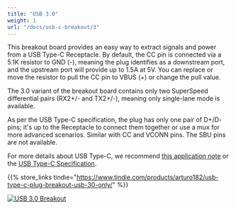 ```yaml
---
title: "USB 3.0"
weight: 1
url: "/docs/usb-c-breakout/3"
---
```


This breakout board provides an easy way to extract signals and power from a USB Type-C Receptacle. By default, the CC pin is connected via a 5.1K resistor to GND (-), meaning the plug identifies as a downstream port, and the upstream port will provide up to 1.5A at 5V. You can replace or move the resistor to pull the CC pin to VBUS (+) or change the pull value.

The 3.0 variant of the breakout board contains only two SuperSpeed differential pairs (RX2+/- and TX2+/-), meaning only single-lane mode is available.

As per the USB Type-C specification, the plug has only one pair of D+/D- pins; it's up to the Receptacle to connect them together or use a mux for more advanced scenarios. Similar with CC and VCONN pins. The SBU pins are not available.

For more details about USB Type-C, we recommend [this application note](http://ww1.microchip.com/downloads/en/appnotes/00001953a.pdf) or the [USB Type-C Specification](https://www.usb.org/sites/default/files/USB%20Type-C%20Spec%20R2.0%20-%20August%202019.pdf).

{{% store_links tindie="https://www.tindie.com/products/arturo182/usb-type-c-plug-breakout-usb-30-only/" %}}

<div class="text-center">

[![USB 3.0 Breakout](/docs/usb-c-breakout/3/perspective.jpg)](/docs/usb-c-breakout/3/perspective.jpg)

</div>
